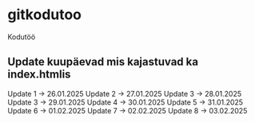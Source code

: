 # gitkodutoo
Kodutöö

## Update kuupäevad mis kajastuvad ka index.htmlis

Update 1 ->     26.01.2025
Update 2 ->     27.01.2025
Update 3 ->     28.01.2025
Update 3 ->     29.01.2025
Update 4 ->     30.01.2025
Update 5 ->     31.01.2025
Update 6 ->     01.02.2025
Update 7 ->     02.02.2025
Update 8 ->     03.02.2025